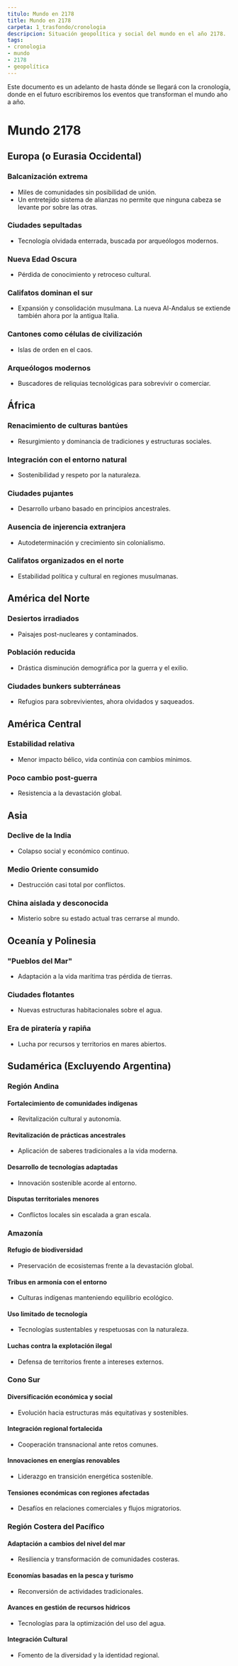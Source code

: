 ```yaml
---
titulo: Mundo en 2178
title: Mundo en 2178
carpeta: 1_trasfondo/cronologia
descripcion: Situación geopolítica y social del mundo en el año 2178.
tags:
- cronologia
- mundo
- 2178
- geopolítica
---
```


Este documento es un adelanto de hasta dónde se llegará con la cronología, donde en el futuro escribiremos los eventos que transforman el mundo año a año.

# Mundo 2178

## Europa (o Eurasia Occidental)

### Balcanización extrema
- Miles de comunidades sin posibilidad de unión.
- Un entretejido sistema de alianzas no permite que ninguna cabeza se levante por sobre las otras.

### Ciudades sepultadas
- Tecnología olvidada enterrada, buscada por arqueólogos modernos.

### Nueva Edad Oscura
- Pérdida de conocimiento y retroceso cultural.

### Califatos dominan el sur
- Expansión y consolidación musulmana. La nueva Al-Andalus se extiende también ahora por la antigua Italia.

### Cantones como células de civilización
- Islas de orden en el caos.

### Arqueólogos modernos
- Buscadores de reliquias tecnológicas para sobrevivir o comerciar.

## África

### Renacimiento de culturas bantúes
- Resurgimiento y dominancia de tradiciones y estructuras sociales.

### Integración con el entorno natural
- Sostenibilidad y respeto por la naturaleza.

### Ciudades pujantes
- Desarrollo urbano basado en principios ancestrales.

### Ausencia de injerencia extranjera
- Autodeterminación y crecimiento sin colonialismo.

### Califatos organizados en el norte
- Estabilidad política y cultural en regiones musulmanas.

## América del Norte

### Desiertos irradiados
- Paisajes post-nucleares y contaminados.

### Población reducida
- Drástica disminución demográfica por la guerra y el exilio.

### Ciudades bunkers subterráneas
- Refugios para sobrevivientes, ahora olvidados y saqueados.

## América Central

### Estabilidad relativa
- Menor impacto bélico, vida continúa con cambios mínimos.

### Poco cambio post-guerra
- Resistencia a la devastación global.

## Asia

### Declive de la India
- Colapso social y económico continuo.

### Medio Oriente consumido
- Destrucción casi total por conflictos.

### China aislada y desconocida
- Misterio sobre su estado actual tras cerrarse al mundo.

## Oceanía y Polinesia

### "Pueblos del Mar"
- Adaptación a la vida marítima tras pérdida de tierras.

### Ciudades flotantes
- Nuevas estructuras habitacionales sobre el agua.

### Era de piratería y rapiña
- Lucha por recursos y territorios en mares abiertos.

## Sudamérica (Excluyendo Argentina)

### Región Andina

#### Fortalecimiento de comunidades indígenas
- Revitalización cultural y autonomía.

#### Revitalización de prácticas ancestrales
- Aplicación de saberes tradicionales a la vida moderna.

#### Desarrollo de tecnologías adaptadas
- Innovación sostenible acorde al entorno.

#### Disputas territoriales menores
- Conflictos locales sin escalada a gran escala.

### Amazonía

#### Refugio de biodiversidad
- Preservación de ecosistemas frente a la devastación global.

#### Tribus en armonía con el entorno
- Culturas indígenas manteniendo equilibrio ecológico.

#### Uso limitado de tecnología
- Tecnologías sustentables y respetuosas con la naturaleza.

#### Luchas contra la explotación ilegal
- Defensa de territorios frente a intereses externos.

### Cono Sur

#### Diversificación económica y social
- Evolución hacia estructuras más equitativas y sostenibles.

#### Integración regional fortalecida
- Cooperación transnacional ante retos comunes.

#### Innovaciones en energías renovables
- Liderazgo en transición energética sostenible.

#### Tensiones económicas con regiones afectadas
- Desafíos en relaciones comerciales y flujos migratorios.

### Región Costera del Pacífico

#### Adaptación a cambios del nivel del mar
- Resiliencia y transformación de comunidades costeras.

#### Economías basadas en la pesca y turismo
- Reconversión de actividades tradicionales.

#### Avances en gestión de recursos hídricos
- Tecnologías para la optimización del uso del agua.

#### Integración Cultural
- Fomento de la diversidad y la identidad regional.

